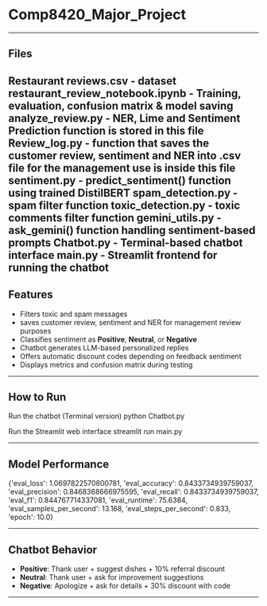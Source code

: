 # Comp8420_Major_Project

---
## Files

Restaurant reviews.csv - dataset
restaurant_review_notebook.ipynb - Training, evaluation, confusion matrix & model saving
analyze_review.py - NER, Lime and Sentiment Prediction function is stored in this file
Review_log.py - function that saves the customer review, sentiment and NER into .csv file for the management use is inside this file
sentiment.py - predict_sentiment() function using trained DistilBERT
spam_detection.py - spam filter function
toxic_detection.py - toxic comments filter function
gemini_utils.py - ask_gemini() function handling sentiment-based prompts
Chatbot.py - Terminal-based chatbot interface
main.py - Streamlit frontend for running the chatbot
---

## Features

- Filters toxic and spam messages
- saves customer review, sentiment and NER for management review purposes
- Classifies sentiment as **Positive**, **Neutral**, or **Negative**
- Chatbot generates LLM-based personalized replies
- Offers automatic discount codes depending on feedback sentiment
- Displays metrics and confusion matrix during testing

---

##  How to Run
Run the chatbot (Terminal version)
python Chatbot.py

Run the Streamlit web interface
streamlit run main.py

---

## Model Performance

{'eval_loss': 1.0697822570800781,
 'eval_accuracy': 0.8433734939759037,
 'eval_precision': 0.8468368666975595,
 'eval_recall': 0.8433734939759037,
 'eval_f1': 0.844767714337081,
 'eval_runtime': 75.6384,
 'eval_samples_per_second': 13.168,
 'eval_steps_per_second': 0.833,
 'epoch': 10.0}

---

## Chatbot Behavior

- **Positive**: Thank user + suggest dishes + 10% referral discount  
- **Neutral**: Thank user + ask for improvement suggestions  
- **Negative**: Apologize + ask for details + 30% discount with code

---

